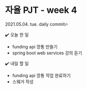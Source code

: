 # 자율 PJT - week 4

2021.05.04. tue. daily commit🔥

✔️ 오늘 한 일

- funding api 깡통 만들기
- spring boot web services 강의 듣기



✔️ 내일 할 일

- funding api 깡통 작업 완료하기
- 스웨거 작성